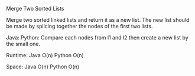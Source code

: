 Merge Two Sorted Lists  


Merge two sorted linked lists and return it as a new list. The new list should be made by splicing together the nodes of the first two lists.

Java:
Python:
Compare each nodes from l1 and l2 then create a new list by the small one. 

Runtime:
Java O(n) Python O(n)

Space:
Java O(n) Python O(n)
